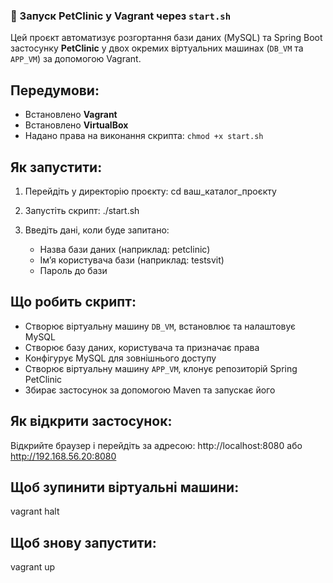 ### 🚀 Запуск PetClinic у Vagrant через `start.sh`

Цей проєкт автоматизує розгортання бази даних (MySQL) та Spring Boot застосунку **PetClinic** у двох окремих віртуальних машинах (`DB_VM` та `APP_VM`) за допомогою Vagrant.

## Передумови:
- Встановлено **Vagrant**
- Встановлено **VirtualBox**
- Надано права на виконання скрипта: `chmod +x start.sh`

## Як запустити:
1. Перейдіть у директорію проєкту:
   cd ваш_каталог_проєкту

2. Запустіть скрипт:
   ./start.sh

3. Введіть дані, коли буде запитано:
   - Назва бази даних (наприклад: petclinic)
   - Ім’я користувача бази (наприклад: testsvit)
   - Пароль до бази

## Що робить скрипт:
- Створює віртуальну машину `DB_VM`, встановлює та налаштовує MySQL
- Створює базу даних, користувача та призначає права
- Конфігурує MySQL для зовнішнього доступу
- Створює віртуальну машину `APP_VM`, клонує репозиторій Spring PetClinic
- Збирає застосунок за допомогою Maven та запускає його

## Як відкрити застосунок:
Відкрийте браузер і перейдіть за адресою:
http://localhost:8080
або
http://192.168.56.20:8080

## Щоб зупинити віртуальні машини:
vagrant halt

## Щоб знову запустити:
vagrant up
```
